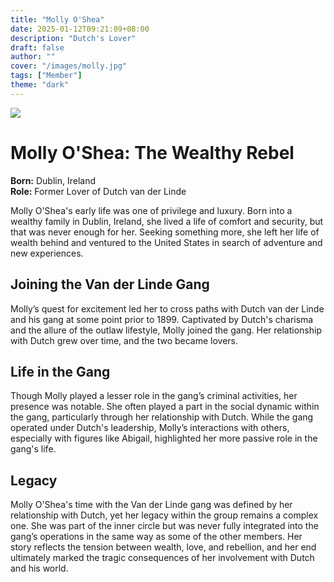 ```yaml
---
title: "Molly O'Shea"
date: 2025-01-12T09:21:09+08:00
description: "Dutch's Lover"
draft: false
author: ""
cover: "/images/molly.jpg"
tags: ["Member"]
theme: "dark"
---
```


![](/images/molly.jpg)

# Molly O'Shea: The Wealthy Rebel  

**Born:** Dublin, Ireland  
**Role:** Former Lover of Dutch van der Linde  

Molly O'Shea's early life was one of privilege and luxury. Born into a wealthy family in Dublin, Ireland, she lived a life of comfort and security, but that was never enough for her. Seeking something more, she left her life of wealth behind and ventured to the United States in search of adventure and new experiences.  

## Joining the Van der Linde Gang  

Molly’s quest for excitement led her to cross paths with Dutch van der Linde and his gang at some point prior to 1899. Captivated by Dutch's charisma and the allure of the outlaw lifestyle, Molly joined the gang. Her relationship with Dutch grew over time, and the two became lovers.  

## Life in the Gang  

Though Molly played a lesser role in the gang’s criminal activities, her presence was notable. She often played a part in the social dynamic within the gang, particularly through her relationship with Dutch. While the gang operated under Dutch's leadership, Molly’s interactions with others, especially with figures like Abigail, highlighted her more passive role in the gang's life.  

## Legacy  

Molly O'Shea's time with the Van der Linde gang was defined by her relationship with Dutch, yet her legacy within the group remains a complex one. She was part of the inner circle but was never fully integrated into the gang’s operations in the same way as some of the other members. Her story reflects the tension between wealth, love, and rebellion, and her end ultimately marked the tragic consequences of her involvement with Dutch and his world.
